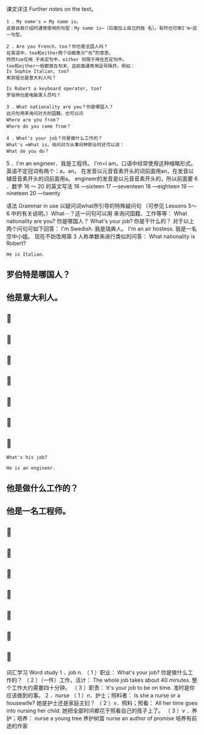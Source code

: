 课文详注 Further notes on the text。
```
1 ．My name's = My name is。 
这是自我介绍时通常使用的句型：My name is⋯（后面加上自己的姓 名）。有时也可用I'm⋯这一句型。 
```
```
2 ．Are you French，too？你也是法国人吗？ 
在英语中，too和either两个词都表示“也”的意思。
然而too仅用 于肯定句中，either 则限于用在否定句中。
too和either一般都放在句末，且前面通常用逗号隔开。例如： 
Is Sophie Italian, too? 
索菲娅也是意大利人吗？ 

Is Robert a keyboard operator, too? 
罗伯特也是电脑录入员吗？ 
```
```
3 ．What nationality are you？你是哪国人？ 
此问句用来询问对方的国籍。也可以问
Where are you from？
Where do you come from？ 
```
```
4 ．What's your job？你是做什么工作的？ 
What's =What is。询问对方从事何种职业时还可以说：
What do you do？ 
```
5 ．I'm an engineer．我是工程师。 
I'm=I am。口语中经常使用这种缩略形式。
英语不定冠词有两个：a，an。
在发音以元音音素开头的词前面用an，在发音以辅音音素开头的词前面用a。
engineer的发音是以元音音素开头的，所以前面要
6 ．数字 16 ～ 20 的英文写法 
16 —sixteen 17 —seventeen 18 —eighteen 
19 —nineteen 20 —twenty 


语法 Grammar in use 
以疑问词what所引导的特殊疑问句 
（可参见 Lessons 5～ 6 中的有关说明。）What⋯？这一问句可以用 
来询问国籍、工作等等： 
What nationality are you? 
你是哪国人？ 
What's your job? 
你是干什么的？ 
对于以上两个问句可如下回答： 
I'm Swedish. 
我是瑞典人。 
I'm an air hostess. 
我是一名空中小姐。 
现在不妨改用第 3 人称单数来进行类似的问答： 
What nationality is Robert? 

``` 
He is Italian. 
``` 
## 罗伯特是哪国人？ 

## 他是意大利人。 

##  

##  

##  

##  

##  

##  

##  

``` 
What's his job? 
``` 
``` 
He is an engineer. 
``` 
## 他是做什么工作的？ 

## 他是一名工程师。 

##  

##  

##  

##  

##  

##  

##  


词汇学习 Word study 
1 ．job n. 
（ 1 ）职业： 
What's your job? 
你是做什么工作的？ 
（ 2 ）（一件）工作，活计： 
The whole job takes about 40 minutes. 
整个工作大约需要四十分钟。 
（ 3 ）职责： 
It's your job to be on time. 
准时是你应该做到的事。 
2 ．nurse 
（ 1 ）n．护士；照料者： 
Is she a nurse or a housewife? 
她是护士还是家庭主妇？ 
（ 2 ）v．照料；照看： 
All her time goes into nursing her child. 
她把全部时间都花于照看自己的孩子上了。 
（ 3 ）v ．养护；培养： 
nurse a young tree 养护树苗 
nurse an author of promise 培养有前途的作家 